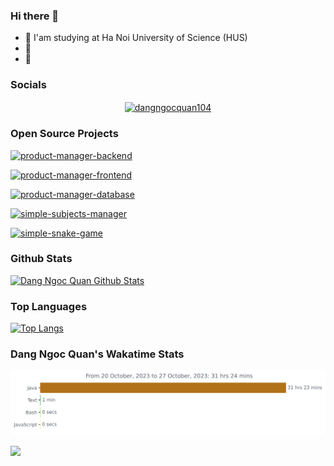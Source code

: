 ### Hi there 👋

- 📖 I'am studying at Ha Noi University of Science (HUS)
- 🌱 
- 💬 


### Socials

<p align="center">
<a href="https://twitter.com/dangngocquan104" target="blank"><img align="center" src="https://raw.githubusercontent.com/rahuldkjain/github-profile-readme-generator/master/src/images/icons/Social/twitter.svg" alt="dangngocquan104" height="30" width="40" /></a>
<!-- <a href="https://fb.com/dangngocquan104" target="blank"><img align="center" src="https://raw.githubusercontent.com/rahuldkjain/github-profile-readme-generator/master/src/images/icons/Social/facebook.svg" alt="dangngocquan104" height="30" width="40" /></a> -->
<!-- <a href="https://www.leetcode.com/dangngocquan104" target="blank"><img align="center" src="https://raw.githubusercontent.com/rahuldkjain/github-profile-readme-generator/master/src/images/icons/Social/leet-code.svg" alt="dangngocquan104" height="30" width="40" /></a> -->
</p>





### Open Source Projects

 [![product-manager-backend](https://github-readme-stats.vercel.app/api/pin/?username=dangngocquan&repo=product-manager-backend&theme=midnight-purple)](https://github.com/dangngocquan/product-manager-backend)

 [![product-manager-frontend](https://github-readme-stats.vercel.app/api/pin/?username=dangngocquan&repo=product-manager-frontend&theme=midnight-purple)](https://github.com/dangngocquan/product-manager-frontend)

 [![product-manager-database](https://github-readme-stats.vercel.app/api/pin/?username=dangngocquan&repo=product-manager-database&theme=midnight-purple)](https://github.com/dangngocquan/product-manager-database)
 
 [![simple-subjects-manager](https://github-readme-stats.vercel.app/api/pin/?username=dangngocquan&repo=simple_subjects_manager&theme=midnight-purple)](https://github.com/dangngocquan/simple_subjects_manager)
 
[![simple-snake-game](https://github-readme-stats.vercel.app/api/pin/?username=dangngocquan&repo=SimpleSnakeGame&theme=midnight-purple)](https://github.com/dangngocquan/SimpleSnakeGame)



### Github Stats
[![Dang Ngoc Quan Github Stats](https://github-readme-stats.vercel.app/api?username=dangngocquan&count_private=true&theme=chartreuse-dark&show_icons=true)](https://github.com/dangngocquan)


### Top Languages
[![Top Langs](https://github-readme-stats.vercel.app/api/top-langs/?username=dangngocquan&langs_count=16&theme=midnight-purple)](https://github.com/dangngocquan)


### Dang Ngoc Quan's Wakatime Stats
<img
  src="https://github.com/dangngocquan/dangngocquan/blob/master/images/stat.svg"
  alt="Dang Ngoc Quan's Wakatime Stats"
/>

[![](https://komarev.com/ghpvc/?username=dangngocquan&color=brightgreen&style=plastic)](https://github.com/dangngocquan)

